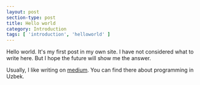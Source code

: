 ```yaml
---
layout: post
section-type: post
title: Hello world
category: Introduction
tags: [ 'introduction', 'helloworld' ]
---
```


Hello world. It's my first post in my own site. I have not considered what to write here. But I hope the future will show me the answer. 


Usually, I like writing on <a href="https://medium.com/@falconur" target="_blank">medium</a>. You can find there about programming in Uzbek.